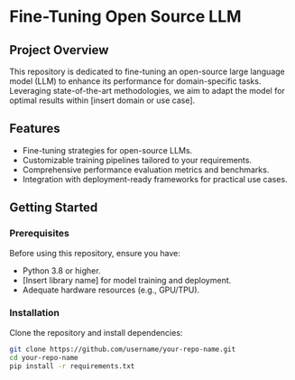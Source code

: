 # Fine-Tuning Open Source LLM

## Project Overview
This repository is dedicated to fine-tuning an open-source large language model (LLM) to enhance its performance for domain-specific tasks. Leveraging state-of-the-art methodologies, we aim to adapt the model for optimal results within [insert domain or use case].

## Features
- Fine-tuning strategies for open-source LLMs.
- Customizable training pipelines tailored to your requirements.
- Comprehensive performance evaluation metrics and benchmarks.
- Integration with deployment-ready frameworks for practical use cases.

## Getting Started

### Prerequisites
Before using this repository, ensure you have:
- Python 3.8 or higher.
- [Insert library name] for model training and deployment.
- Adequate hardware resources (e.g., GPU/TPU).

### Installation
Clone the repository and install dependencies:
```bash
git clone https://github.com/username/your-repo-name.git
cd your-repo-name
pip install -r requirements.txt
